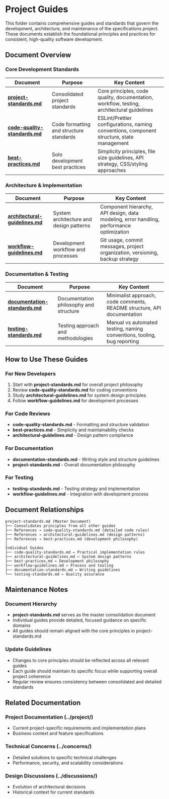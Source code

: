 # Project Guides

This folder contains comprehensive guides and standards that govern the development, architecture, and maintenance of the specifications project. These documents establish the foundational principles and practices for consistent, high-quality software development.

## Document Overview

### Core Development Standards

| Document | Purpose | Key Content |
|----------|---------|-------------|
| **[project-standards.md](./project-standards.md)** | Consolidated project standards | Core principles, code quality, documentation, workflow, testing, architectural guidelines |
| **[code-quality-standards.md](./code-quality-standards.md)** | Code formatting and structure standards | ESLint/Prettier configurations, naming conventions, component structure, state management |
| **[best-practices.md](./best-practices.md)** | Solo development best practices | Simplicity principles, file size guidelines, API strategy, CSS/styling approaches |

### Architecture & Implementation

| Document | Purpose | Key Content |
|----------|---------|-------------|
| **[architectural-guidelines.md](./architectural-guidelines.md)** | System architecture and design patterns | Component hierarchy, API design, data modeling, error handling, performance optimization |
| **[workflow-guidelines.md](./workflow-guidelines.md)** | Development workflow and processes | Git usage, commit messages, project organization, versioning, backup strategy |

### Documentation & Testing

| Document | Purpose | Key Content |
|----------|---------|-------------|
| **[documentation-standards.md](./documentation-standards.md)** | Documentation philosophy and structure | Minimalist approach, code comments, README structure, API documentation |
| **[testing-standards.md](./testing-standards.md)** | Testing approach and methodologies | Manual vs automated testing, naming conventions, tooling, bug reporting |

## How to Use These Guides

### For New Developers
1. Start with **project-standards.md** for overall project philosophy
2. Review **code-quality-standards.md** for coding conventions
3. Study **architectural-guidelines.md** for system design principles
4. Follow **workflow-guidelines.md** for development processes

### For Code Reviews
- **code-quality-standards.md** - Formatting and structure validation
- **best-practices.md** - Simplicity and maintainability checks
- **architectural-guidelines.md** - Design pattern compliance

### For Documentation
- **documentation-standards.md** - Writing style and structure guidelines
- **project-standards.md** - Overall documentation philosophy

### For Testing
- **testing-standards.md** - Testing strategy and implementation
- **workflow-guidelines.md** - Integration with development process

## Document Relationships

```
project-standards.md (Master Document)
├── Consolidates principles from all other guides
├── References → code-quality-standards.md (detailed code rules)
├── References → architectural-guidelines.md (design patterns)
├── References → best-practices.md (development philosophy)
│
Individual Guides
├── code-quality-standards.md ← Practical implementation rules
├── architectural-guidelines.md ← System design patterns
├── best-practices.md ← Development philosophy
├── workflow-guidelines.md ← Process and tooling
├── documentation-standards.md ← Writing guidelines
└── testing-standards.md ← Quality assurance
```

## Maintenance Notes

### Document Hierarchy
- **project-standards.md** serves as the master consolidation document
- Individual guides provide detailed, focused guidance on specific domains
- All guides should remain aligned with the core principles in project-standards.md

### Update Guidelines
- Changes to core principles should be reflected across all relevant guides
- Each guide should maintain its specific focus while supporting overall project coherence
- Regular review ensures consistency between consolidated and detailed standards

## Related Documentation

### Project Documentation (../project/)
- Current project-specific requirements and implementation plans
- Business context and feature specifications

### Technical Concerns (../concerns/)
- Detailed solutions to specific technical challenges
- Performance, security, and scalability considerations

### Design Discussions (../discussions/)
- Evolution of architectural decisions
- Historical context for current standards
